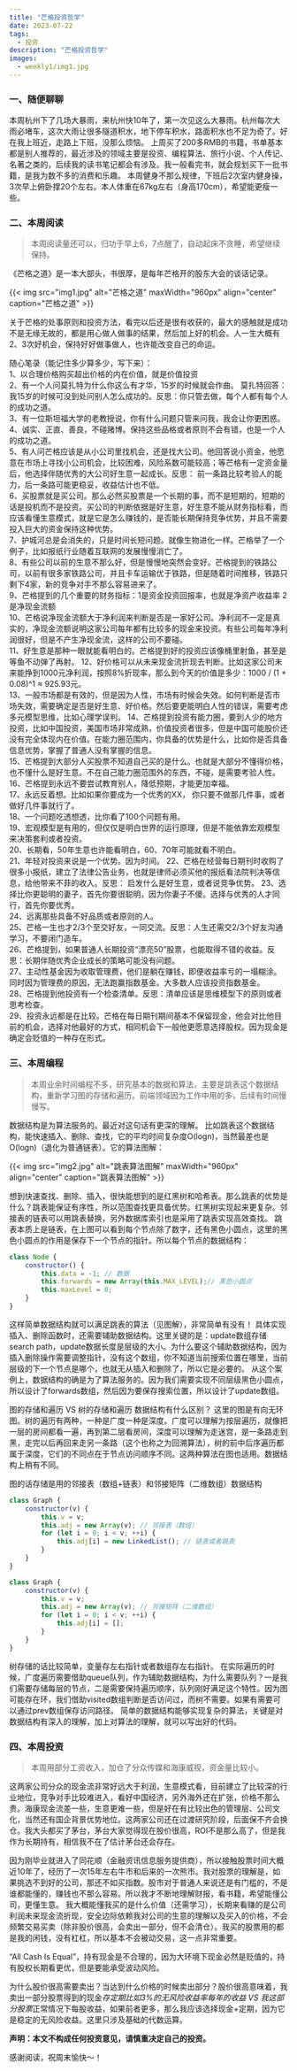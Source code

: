 ```yaml
---
title: "芒格投资哲学"
date: 2023-07-22
tags:
  - 投资 
description: "芒格投资哲学"
images:
  - weekly1/img1.jpg
---
```


### 一、随便聊聊
本周杭州下了几场大暴雨，来杭州快10年了，第一次见这么大暴雨。杭州每次大雨必堵车，这次大雨让很多隧道积水，地下停车积水，路面积水也不足为奇了。好在我上班近，走路上下班，没那么烦恼。
上周买了200多RMB的书籍，书单基本都是别人推荐的，最近涉及的领域主要是投资、编程算法、旅行小说、个人传记、名著之类的，后续我的读书笔记都会有涉及。我一般看完书，就会规划买下一批书籍，是我为数不多的消费和乐趣。
本周健身不那么规律，下班后2次室内健身操，3次早上俯卧撑20个左右。本人体重在67kg左右（身高170cm），希望能更瘦一些。

### 二、本周阅读
> 本周阅读量还可以，归功于早上6，7点醒了，自动起床不贪睡，希望继续保持。

《芒格之道》是一本大部头，书很厚，是每年芒格开的股东大会的谈话记录。

{{< img src="img1.jpg" alt="芒格之道" maxWidth="960px" align="center" caption="芒格之道" >}}


关于芒格的处事原则和投资方法，看完以后还是很有收获的，最大的感触就是成功不是无缘无故的，都是用心做人做事的结果，然后加上好的机会。人一生大概有2、3次好机会，保持好好做事做人，也许能改变自己的命运。

随心笔录（能记住多少算多少，写下来）：  
1、以合理价格购买超出价格的内在价值，就是价值投资  
2、有一个人问莫扎特为什么你这么有才华，15岁的时候就会作曲。 莫扎特回答： 我15岁的时候可没到处问别人怎么成功的。反思：你只管去做，每个人都有每个人的成功之道。  
3、有一位斯坦福大学的老教授说，你有什么问题只管来问我，我会让你更困惑。  
4、诚实、正直、善良，不碰赌博。保持这些品格或者原则不会有错，也是一个人的成功之道。  
5、有人问芒格应该是从小公司里找机会，还是找大公司。他回答说小资金，他愿意在市场上寻找小公司机会，比较困难，风险系数可能较高；等芒格有一定资金量后，他选择伴随优秀的大公司好生意一起成长。反思： 前一条路比较考验人的能力，后一条路可能更稳妥，收益估计也不低。  
6、买股票就是买公司。那么必然买股票是一个长期的事，而不是短期的，短期的话是投机而不是投资。买公司的判断依据是好生意，好生意不能从财务指标看，而应该看懂生意模式，就是它是怎么赚钱的，是否能长期保持竞争优势，并且不需要投入巨大的资金保持这种优势。  
7、护城河总是会消失的，只是时间长短问题。就像生物进化一样。芒格举了一个例子，比如报纸行业随着互联网的发展慢慢消亡了。  
8、有些公司以前的生意不那么好，但是慢慢地突然会变好。芒格提到的铁路公司，以前有很多家铁路公司，并且卡车运输优于铁路，但是随着时间推移，铁路只剩下4家，新的竞争对手不那么容易进来了。  
9、芒格提到的几个重要的财务指标：1是资金投资回报率，也就是净资产收益率 2是净现金流额  
10、芒格说净现金流额大于净利润来判断是否是一家好公司。净利润不一定是真实的，净现金流额说明这家公司每年都有比较多的现金来投资。有些公司每年净利润很好，但是不产生净现金流，这样的公司不要碰。  
11、好生意是那种一眼就能看明白的。芒格提到好的投资应该像桶里射鱼，甚至是等鱼不动弹了再射。 
12、好价格可以从未来现金流折现去判断。比如这家公司未来能挣到1000元净利润，按照8%折现率，那么到今天的价值是多少：1000 / (1 + 0.08)^1 ≈ 925.93元。  
13、一般市场都是有效的，但是因为人性，市场有时候会失效。如何判断是否市场失效，需要确定是否是好生意、好价格。然后要更能明白人性的错误，需要考虑多元模型思维，比如心理学误判。 
14、芒格提到投资有能力圈，要到人少的地方投资，比如中国投资，美国市场非常成熟，价值投资者很多，但是中国可能股价还没有完全体现内在价值。在能力圈范围内，你具备的优势是什么，比如你是否具备信息优势，掌握了普通人没有掌握的信息。  
15、芒格提到大部分人买股票不知道自己买的是什么。也就是大部分不懂得价格，也不懂什么是好生意。不在自己能力圈范围外的东西，不碰，是需要考验人性。 
16、芒格提到永远不要尝试教育别人，降低预期，才能更加幸福。  
17、永远反着想。比如如果你要成为一个优秀的XX， 你只要不做那几件事，或者做好几件事就行了。  
18、一个问题吃透想透，比你看了100个问题有用。  
19、宏观模型是有用的，但仅仅是明白世界的运行原理，但是不能依靠宏观模型来决策套利或者投资。  
20、长期看，50年生意也许能看明白，60、70年可能就看不明白。  
21、年轻对投资来说是一个优势。因为时间。 
22、芒格在经营每日期刊时收购了很多小报纸，建立了法律公告业务，也就是律师必须买他的报纸看法院判决等信息，给他带来不菲的收入。反思： 启发什么是好生意，或者说竞争优势。 
23、选择比你更聪明的妻子，首先你要很聪明，因为你妻子不傻。选择与优秀的人才同行，首先你要优秀。  
24、远离那些具备不好品质或者原则的人。  
25、芒格一生也才2/3个至交好友，一同交流。反思：人生还需交2/3个好友沟通学习，不要闭门造车。  
26、芒格提到，如果普通人长期投资“漂亮50”股票，也能取得不错的收益。反思：长期伴随优秀企业成长的策略可能没有问题。  
27、主动性基金因为收取管理费，他们是躺在赚钱，即便收益率亏的一塌糊涂。同时因为管理费的原因，无法跑赢指数基金。大多数人应该投资指数基金。  
28、芒格提到他投资有一个检查清单。反思：清单应该是思维模型下的原则或者思考检查。  
29、投资永远都是在比较。芒格在每日期刊期间基本不保留现金，他会对比他目前的机会，选择对他最好的方式，相同机会下一般他更愿意选择股权。因为现金是确定会贬值的一种存在形式。  

### 三、本周编程
> 本周业余时间编程不多，研究基本的数据和算法，主要是跳表这个数据结构，重新学习图的存储和遍历。前端领域因为工作中用的多，后续有时间慢慢写。

数据结构是为算法服务的。最近对这句话有更深的理解。
比如跳表这个数据结构，能快速插入、删除、查找，它的平均时间复杂度O(logn)，当然最差也是O(logn)（退化为普通链表）。它的算法图解：

{{< img src="img2.jpg" alt="跳表算法图解" maxWidth="960px" align="center" caption="跳表算法图解" >}}

想到快速查找、删除、插入，很快能想到的是红黑树和哈希表。那么跳表的优势是什么？跳表能保证有序性，所以范围查找更具备优势。红黑树实现起来更复杂。邻接表的链表可以用跳表替换，另外数据库索引也是采用了跳表实现高效查找。
跳表本质上是链表，在上图可以看到每个节点除了数字，还有黑色小圆点，这里的黑色小圆点的作用是保存下一个节点的指针。所以每个节点的数据结构：
```js
class Node {
    constructor() {
        this.data = -1; // 数据
        this.forwards = new Array(this.MAX_LEVEL);// 黑色小圆点
        this.maxLevel = 0;
    }
}
```

这样简单数据结构就可以满足跳表的算法（见图解），非常简单有没有！
具体实现插入、删除函数时，还需要辅助数据结构。这里关键的是：update数组存储search path，update数据长度是层级的大小。为什么要这个辅助数据结构，因为插入删除操作需要调整指针，没有这个数组，你不知道当前搜索位置在哪里，当前层级的下一个节点是哪个，也就无从插入和删除了，所以它是必要的。
从这个案例上，数据结构的确是为了算法服务的。因为我们需要实现不同层级黑色小圆点，所以设计了forwards数组，然后因为要保存搜索位置，所以设计了update数组。

图的存储和遍历 VS 树的存储和遍历 数据结构有什么区别？
这里的图是有向无环图。树的遍历有两种，一种是广度一种是深度。广度可以理解为按层遍历，就像把一层的房间都看一遍，再到第二层看房间，深度可以理解为走迷宫，是一条路走到黑，走完以后再回来走另一条路（这个也称之为回溯算法），树的前中后序遍历都属于深度，它们的不同点在于节点访问顺序不同。这两种算法在图也适用。数据结构上稍有不同。

图的话存储是用的邻接表（数组+链表）和邻接矩阵（二维数组）数据结构

```js
class Graph {
    constructor(v) {
        this.v = v;
        this.adj = new Array(v); // 邻接表（数组）
        for (let i = 0; i < v; ++i) {
            this.adj[i] = new LinkedList(); // 链表或者跳表
        }
    }
}

class Graph {
    constructor(v) {
        this.v = v;
        this.adj = new Array(v); // 邻接矩阵（二维数组）
        for (let i = 0; i < v; ++i) {
            this.adj[i] = [];
        }
    }
}

```
树存储的话比较简单，变量存左右指针或者数组存左右指针。
在实际遍历的时候，广度遍历需要借助queue队列，作为辅助数据结构，为什么需要队列？一是我们需要存储每层的节点，二是需要保持遍历顺序，队列刚好满足这个特性。因为图可能存在环，我们借助visited数组判断是否访问过，而树不需要。如果有需要可以通过prev数组保存访问路径。
简单的数据结构能够实现复杂的算法，关键是对数据结构有深入的理解，加上对算法的理解，就可以写出好的代码。

### 四、本周投资
> 本周用部分工资收入，加仓了分众传媒和海康威视，资金量比较小。

这两家公司分众的现金流非常好远大于利润，生意模式看，目前建立了比较深的行业地位，竞争对手比较难进入，看好中国经济，另外海外还在扩张，价格不那么贵。海康现金流差一些，生意更难一些，但是好在有比较出色的管理层、公司文化，当然还有国企背景优势地位。这两家公司还在过渡研究阶段，后面保不齐会换仓。我大头都买了茅台，茅台大家觉得现在股价很高，ROI不是那么高了，但是我作为长期持有，相信我不在了估计茅台还会存在。

因为刚毕业就进入了同花顺（金融资讯信息服务提供商），所以接触股票时间大概近10年了，经历了一次15年左右牛市和后来的一次熊市。我对股票的理解是，如果挑选不到好的公司，那还不如买指数。股市对于普通人来说还是有门槛的，不是谁都能懂的，赚钱也不那么容易。所以我才不断地理解财报，看书籍，希望能懂公司，更懂生意。
我大概能懂我买的是什么价值（还需学习），长期来看赚的是公司利润未来现金流折现，安全边际依赖我对公司的生意的理解以及买入的价格，不会频繁交易买卖（除非股价很高，会卖出一部分，但不会清仓）。我买的股票用的都是我的闲钱，没有杠杠，所以基本不会被动交易，这一点非常重要。

“All Cash Is Equal”，持有现金是不合理的，因为大环境下现金必然是贬值的，持有股权长期看更优，但是要能承受波动风险。

为什么股价很高需要卖出？当达到什么价格的时候卖出部分？股价很高意味着，我卖出一部分股票得到的现金*存定期比如3%的无风险收益率每年的收益 VS 我这部分股票*正常情况下每股收益，如果前者更多，那么我应该选择现金+定期，因为它是稳定的无风险收益。这里只涉及基础的代数运算。

**声明：本文不构成任何投资意见，请慎重决定自己的投资。**

感谢阅读，祝周末愉快～！



